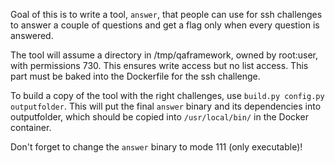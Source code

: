 Goal of this is to write a tool, `answer`, that people can use for ssh challenges to answer a couple of questions and get a flag only when every question is answered.

The tool will assume a directory in /tmp/qaframework, owned by root:user, with permissions 730. This ensures write access but no list access. This part must be baked into the Dockerfile for the ssh challenge.

To build a copy of the tool with the right challenges, use `build.py config.py outputfolder`. This will put the final `answer` binary and its dependencies into outputfolder, which should be copied into `/usr/local/bin/` in the Docker container.

Don't forget to change the `answer` binary to mode 111 (only executable)!
